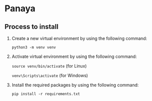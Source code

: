 # Panaya

## Process to install 

1. Create a new virtual environment by using the following command:

    `python3 -m venv venv`

2. Activate virtual environment by using the following command:

    `source venv/bin/activate` (for Linux) 
    
    `venv\Scripts\activate` (for Windows)

3. Install the required packages by using the following command:

    `pip install -r requirements.txt`

